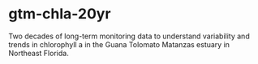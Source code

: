 # gtm-chla-20yr
Two decades of long-term monitoring data to understand variability and trends in chlorophyll a in the Guana Tolomato Matanzas estuary in Northeast Florida.
